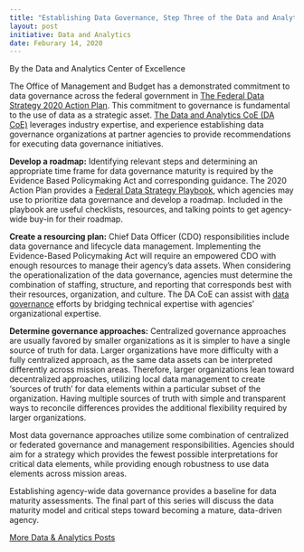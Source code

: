 ```yaml
---
title: "Establishing Data Governance, Step Three of the Data and Analytics Center of Excellence Approach"
layout: post
initiative: Data and Analytics
date: Feburary 14, 2020
---
```

By the Data and Analytics Center of Excellence

<a href="">  </a>

The Office of Management and Budget has a demonstrated commitment to data governance across the federal government in <a href="https://strategy.data.gov/action-plan/#action-2-institutionalize-agency-data-governance">The Federal Data Strategy 2020 Action Plan</a>. This commitment to governance is fundamental to the use of data as a strategic asset. 
<a href="https://coe.gsa.gov/coe/data-analytics.html">The Data and Analytics CoE (DA CoE)</a> leverages industry expertise, and experience establishing data governance organizations at 
partner agencies to provide recommendations for executing data governance initiatives.

**Develop a roadmap:** Identifying relevant steps and determining an appropriate time frame for data governance maturity is 
required by the Evidence Based Policymaking Act and corresponding guidance. The 2020 Action Plan provides a 
<a href="https://resources.data.gov/assets/documents/fds-data-governance-playbook.pdf">Federal Data Strategy Playbook</a>, 
which agencies may use to prioritize data governance and develop a roadmap. Included in the playbook are useful checklists, 
resources, and talking points to get agency-wide buy-in for their roadmap. 
 
**Create a resourcing plan:** Chief Data Officer (CDO) responsibilities include data governance and lifecycle data management. 
Implementing the Evidence-Based Policymaking Act will require an empowered CDO with enough resources to manage their agency’s
data assets. When considering the operationalization of the data governance, agencies must determine the combination of staffing,
structure, and reporting that corresponds best with their resources, organization, and culture. The DA CoE can assist with <a href="https://coe.gsa.gov/docs/2019/DAServiceCatalogNovember19.pdf">data
governance</a> efforts by bridging technical expertise with agencies’ organizational expertise. 

**Determine governance approaches:** Centralized governance approaches are usually favored by smaller organizations as it is 
simpler to have a single source of truth for data. Larger organizations have more difficulty with a fully centralized approach,
as the same data assets can be interpreted differently across mission areas. Therefore, larger organizations lean toward 
decentralized approaches, utilizing local data management to create ‘sources of truth’ for data elements within a particular 
subset of the organization. Having multiple sources of truth with simple and transparent ways to reconcile differences provides
the additional flexibility required by larger organizations.

Most data governance approaches utilize some combination of centralized or federated governance and management responsibilities. 
Agencies should aim for a strategy which provides the fewest possible interpretations for critical data elements, while 
providing enough robustness to use data elements across mission areas.

Establishing agency-wide data governance provides a baseline for data maturity assessments. The final part of this series will 
discuss the data maturity model and critical steps toward becoming a mature, data-driven agency.

<a href="{{site.baseurl}}/coe/data-analytics.html#coe-updates" class="usa-button">More Data & Analytics Posts</a>
